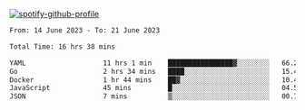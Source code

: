 [![spotify-github-profile](https://spotify-github-profile.vercel.app/api/view?uid=313pysyt3uxkjdidtiuvzf7nrnnu&cover_image=true&theme=natemoo-re&show_offline=false&background_color=121212&interchange=false&bar_color=53b14f&bar_color_cover=false)](https://spotify-github-profile.vercel.app/api/view?uid=313pysyt3uxkjdidtiuvzf7nrnnu&redirect=true)

<!--START_SECTION:waka-->

```txt
From: 14 June 2023 - To: 21 June 2023

Total Time: 16 hrs 38 mins

YAML                   11 hrs 1 min    ████████████████▓░░░░░░░░   66.27 %
Go                     2 hrs 34 mins   ████░░░░░░░░░░░░░░░░░░░░░   15.49 %
Docker                 1 hr 44 mins    ██▓░░░░░░░░░░░░░░░░░░░░░░   10.44 %
JavaScript             45 mins         █░░░░░░░░░░░░░░░░░░░░░░░░   04.59 %
JSON                   7 mins          ▒░░░░░░░░░░░░░░░░░░░░░░░░   00.78 %
```

<!--END_SECTION:waka-->